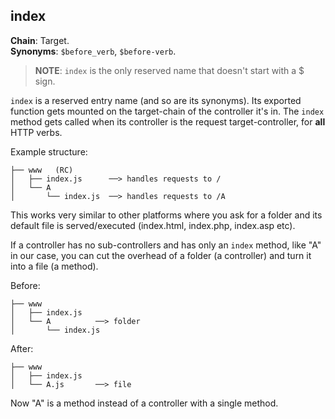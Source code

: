 index
-----
**Chain**: Target.  
**Synonyms**: `$before_verb`, `$before-verb`.

>**NOTE**: `index` is the only reserved name that doesn't start with a $ sign.

`index` is a reserved entry name (and so are its synonyms). Its exported function gets mounted on the target-chain of the controller it's in. The `index` method gets called when its controller is the request target-controller, for **all** HTTP verbs.

Example structure:
```
├── www   (RC)
│   ├── index.js      ──> handles requests to /
│   └── A
│       └── index.js  ──> handles requests to /A
```
This works very similar to other platforms where you ask for a folder and its default file is served/executed (index.html, index.php, index.asp etc).

If a controller has no sub-controllers and has only an `index` method, like "A" in our case, you can cut the overhead of a folder (a controller) and turn it into a file (a method).

Before:
```
├── www
│   ├── index.js
│   └── A          ──> folder
│       └── index.js
```
After:
```
├── www
│   ├── index.js
│   └── A.js       ──> file
```
Now "A" is a method instead of a controller with a single method.

